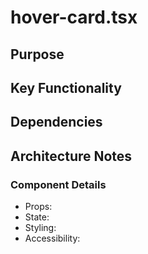 # hover-card.tsx

## Purpose

## Key Functionality

## Dependencies

## Architecture Notes

### Component Details
- Props: 
- State: 
- Styling: 
- Accessibility: 
